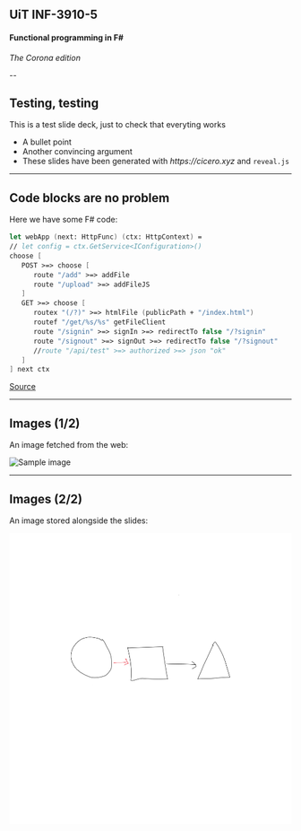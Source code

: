 <!-- .slide: data-background="#000000" -->
## UiT INF-3910-5

#### Functional programming in F&num;

_The Corona edition_

--

<!-- .slide: data-background="#ff8888" -->
## Testing, testing

This is a test slide deck, just to check that everyting works

- A bullet point
- Another convincing argument
- These slides have been generated with _https://cicero.xyz_ and `reveal.js`

---

## Code blocks are no problem

Here we have some F# code:

```fsharp
let webApp (next: HttpFunc) (ctx: HttpContext) =
// let config = ctx.GetService<IConfiguration>()
choose [
   POST >=> choose [
      route "/add" >=> addFile
      route "/upload" >=> addFileJS
   ]
   GET >=> choose [
      routex "(/?)" >=> htmlFile (publicPath + "/index.html")
      routef "/get/%s/%s" getFileClient
      route "/signin" >=> signIn >=> redirectTo false "/?signin"
      route "/signout" >=> signOut >=> redirectTo false "/?signout"
      //route "/api/test" >=> authorized >=> json "ok"
   ]
] next ctx
```

[Source](https://github.com/juselius/inf-3910-5)

---

## Images (1/2)

An image fetched from the web:

![Sample image](https://upload.wikimedia.org/wikipedia/commons/thumb/4/4f/The_Young_Cicero_Reading.jpg/316px-The_Young_Cicero_Reading.jpg)

---

## Images (2/2)

An image stored alongside the slides:

![Sample image](Whiteboard.svg)
